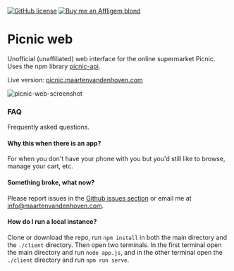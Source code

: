 [![GitHub license](https://img.shields.io/badge/license-AGPL3.0-blue.svg?style=flat-square)](https://github.com/MRVDH/picnic-web/blob/master/LICENSE)
[![Buy me an Affligem blond](https://img.shields.io/badge/buy%20me%20an-affligem%20blond-orange?style=flat-square)](https://www.buymeacoffee.com/MRVDH)

# Picnic web
Unofficial (unaffiliated) web interface for the online supermarket Picnic. Uses the npm library [picnic-api](https://github.com/MRVDH/picnic-api).

Live version: [picnic.maartenvandenhoven.com](http://picnic.maartenvandenhoven.com)

![picnic-web-screenshot](https://i.imgur.com/k2IMc5J.png)

### FAQ
Frequently asked questions.

#### Why this when there is an app?
For when you don't have your phone with you but you'd still like to browse, manage your cart, etc.

#### Something broke, what now?
Please report issues in the [Github issues section](https://github.com/MRVDH/picnic-web/issues) or email me at [info@maartenvandenhoven.com](mailto:info@maartenvandenhoven.com).

#### How do I run a local instance?
Clone or download the repo, run `npm install` in both the main directory and the `./client` directory. Then open two terminals. In the first terminal open the main directory and run `node app.js`, and in the other terminal open the `./client` directory and run `npm run serve`.
